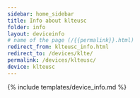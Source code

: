 ```yaml
---
sidebar: home_sidebar
title: Info about klteusc
folder: info
layout: deviceinfo
# name of the page (/{{permalink}}.html)
redirect_from: klteusc_info.html
redirect_to: /devices/klte/
permalink: /devices/klteusc/
device: klteusc
---
```

{% include templates/device_info.md %}
